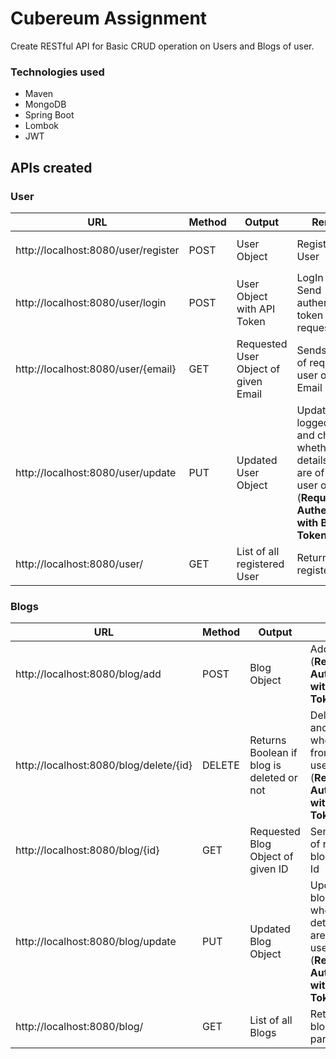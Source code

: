# Cubereum Assignment

Create RESTful API for Basic CRUD operation on Users and Blogs of user.

### Technologies used

- Maven
- MongoDB
- Spring Boot
- Lombok
- JWT

## APIs created

### User
| URL | Method | Output | Remarks | Fields |
|-----| ------ | ------ | ------- | ------ |
| http://localhost:8080/user/register | POST | User Object | Registered User | `name` , `email` , `password` |
| http://localhost:8080/user/login | POST | User Object with API Token | LogIn user and Send authentication token to request APIs | `email` , `password` |
| http://localhost:8080/user/{email} | GET | Requested User Object of given Email | Sends details of requested user of given Email | `email` |
| http://localhost:8080/user/update | PUT | Updated User Object | Update the loggedin user and check whether the details updated are of same user or not (__Requires Authentication with Bearer Token__) | `name`, `email` , `password` |
| http://localhost:8080/user/ | GET | List of all registered User | Returns all the registered user |  |

### Blogs
| URL | Method | Output | Remarks | Fields |
|-----| ------ | ------ | ------- | ------ |
| http://localhost:8080/blog/add | POST | Blog Object | Adds Blog (__Requires Authentication with Bearer Token__) | `title` , `blogDetails` |
| http://localhost:8080/blog/delete/{id} | DELETE | Returns Boolean if blog is deleted or not | Delete the blog and check whether it is from same user or not (__Requires Authentication with Bearer Token__) | `id` |
| http://localhost:8080/blog/{id} | GET | Requested Blog Object of given ID | Sends details of requested blog of given Id | `id` |
| http://localhost:8080/blog/update | PUT | Updated Blog Object | Update the blog and check whether the details updated are of same user or not (__Requires Authentication with Bearer Token__) | `title` , `blogDetails` |
| http://localhost:8080/blog/ | GET | List of all Blogs | Returns all the blogs with particular user |  |